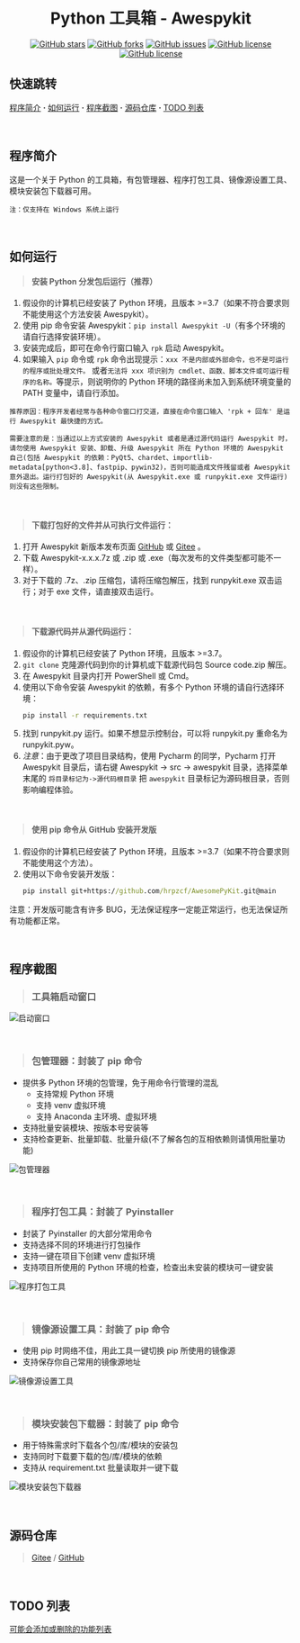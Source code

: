<div align="center"><h1>
Python 工具箱 - Awespykit
</h1></div>

<div align="center">

[![GitHub stars](https://img.shields.io/github/stars/hrpzcf/AwesomePyKit?label=Stars&logo=github)](https://github.com/hrpzcf/AwesomePyKit/stargazers)
[![GitHub forks](https://img.shields.io/github/forks/hrpzcf/AwesomePyKit?label=Forks&logo=github)](https://github.com/hrpzcf/AwesomePyKit/network)
[![GitHub issues](https://img.shields.io/github/issues/hrpzcf/AwesomePyKit?label=Issues&logo=github)](https://github.com/hrpzcf/AwesomePyKit/issues)
[![GitHub license](https://img.shields.io/github/license/hrpzcf/AwesomePyKit?color=red&label=License)](https://github.com/hrpzcf/AwesomePyKit/blob/main/LICENSE)
[![GitHub license](https://img.shields.io/github/v/release/hrpzcf/AwesomePyKit?label=Release&logo=github)](https://github.com/hrpzcf/AwesomePyKit/releases)

</div>

## 快速跳转

[程序简介](#程序简介) **·** [如何运行](#如何运行) **·** [程序截图](#程序截图) **·** [源码仓库](#源码仓库) **·** [TODO 列表](#todo-列表)

<br />

## 程序简介

这是一个关于 Python 的工具箱，有包管理器、程序打包工具、镜像源设置工具、模块安装包下载器可用。

`注：仅支持在 Windows 系统上运行`

<br />

## 如何运行

> #### 安装 Python 分发包后运行（推荐）

1. 假设你的计算机已经安装了 Python 环境，且版本 >=3.7（如果不符合要求则不能使用这个方法安装 Awespykit）。
2. 使用 pip 命令安装 Awespykit：`pip install Awespykit -U`（有多个环境的请自行选择安装环境）。
3. 安装完成后，即可在命令行窗口输入 `rpk` 启动 Awespykit。
4. 如果输入 `pip` 命令或 `rpk` 命令出现提示：`xxx 不是内部或外部命令，也不是可运行的程序或批处理文件。`
   或者`无法将 xxx 项识别为 cmdlet、函数、脚本文件或可运行程序的名称。`等提示，则说明你的 Python
   环境的路径尚未加入到系统环境变量的 PATH 变量中，请自行添加。

`推荐原因：程序开发者经常与各种命令窗口打交道，直接在命令窗口输入 'rpk + 回车' 是运行 Awespykit 最快捷的方式。`

`需要注意的是：当通过以上方式安装的 Awespykit 或者是通过源代码运行 Awespykit 时，请勿使用 Awespykit 安装、卸载、升级 Awespykit 所在 Python 环境的 Awespykit 自己(包括 Awespykit 的依赖：PyQt5、chardet、importlib-metadata[python<3.8]、fastpip、pywin32)，否则可能造成文件残留或者 Awespykit 意外退出。运行打包好的 Awespykit(从 Awespykit.exe 或 runpykit.exe 文件运行) 则没有这些限制。`

<br/>

> #### 下载打包好的文件并从可执行文件运行：

1. 打开 Awespykit 新版本发布页面 [GitHub](https://github.com/hrpzcf/AwesomePyKit/releases)
   或 [Gitee](https://gitee.com/hrpzcf/AwesomePyKit/releases) 。
2. 下载 Awespykit-x.x.x.7z 或 .zip 或 .exe（每次发布的文件类型都可能不一样）。
3. 对于下载的 .7z、.zip 压缩包，请将压缩包解压，找到 runpykit.exe 双击运行；对于 exe 文件，请直接双击运行。

<br />

> #### 下载源代码并从源代码运行：

1. 假设你的计算机已经安装了 Python 环境，且版本 >=3.7。
2. `git clone` 克隆源代码到你的计算机或下载源代码包 Source code.zip 解压。
3. 在 Awespykit 目录内打开 PowerShell 或 Cmd。
4. 使用以下命令安装 Awespykit 的依赖，有多个 Python 环境的请自行选择环境：
   ```cmd
   pip install -r requirements.txt
   ```
5. 找到 runpykit.py 运行。如果不想显示控制台，可以将 runpykit.py 重命名为 runpykit.pyw。
6. *注意*：由于更改了项目目录结构，使用 Pycharm 的同学，Pycharm 打开 Awespykit 目录后，请右键 Awespykit
   -> src -> awespykit 目录，选择菜单末尾的 `将目录标记为->源代码根目录` 把 `awespykit`
   目录标记为源码根目录，否则影响编程体验。

<br />

> #### 使用 pip 命令从 GitHub 安装开发版

1. 假设你的计算机已经安装了 Python 环境，且版本 >=3.7（如果不符合要求则不能使用这个方法）。
2. 使用以下命令安装开发版：
   ```cmd
   pip install git+https://github.com/hrpzcf/AwesomePyKit.git@main
   ```
注意：开发版可能含有许多 BUG，无法保证程序一定能正常运行，也无法保证所有功能都正常。

<br />

## 程序截图

> ### 工具箱启动窗口

![启动窗口](img/MainEntrance.png)

<br/>

> ### 包管理器：封装了 pip 命令

- 提供多 Python 环境的包管理，免于用命令行管理的混乱
    + 支持常规 Python 环境
    + 支持 venv 虚拟环境
    + 支持 Anaconda 主环境、虚拟环境
- 支持批量安装模块、按版本号安装等
- 支持检查更新、批量卸载、批量升级(不了解各包的互相依赖则请慎用批量功能)

![包管理器](img/PackageManager.png)

<br/>

> ### 程序打包工具：封装了 Pyinstaller

- 封装了 Pyinstaller 的大部分常用命令
- 支持选择不同的环境进行打包操作
- 支持一键在项目下创建 venv 虚拟环境
- 支持项目所使用的 Python 环境的检查，检查出未安装的模块可一键安装

![程序打包工具](img/PyinstallerTool.png)

<br/>

> ### 镜像源设置工具：封装了 pip 命令

- 使用 pip 时网络不佳，用此工具一键切换 pip 所使用的镜像源
- 支持保存你自己常用的镜像源地址

![镜像源设置工具](img/IndexUrlTool.png)

<br/>

> ### 模块安装包下载器：封装了 pip 命令

- 用于特殊需求时下载各个包/库/模块的安装包
- 支持同时下载要下载的包/库/模块的依赖
- 支持从 requirement.txt 批量读取并一键下载

![模块安装包下载器](img/PackageDownloader.png)

<br/>

## 源码仓库

> [Gitee](https://gitee.com/hrpzcf/AwesomePyKit) / [GitHub](https://github.com/hrpzcf/AwesomePyKit)

<br/>

## TODO 列表

[可能会添加或删除的功能列表](./TODO.md)

<br/>
